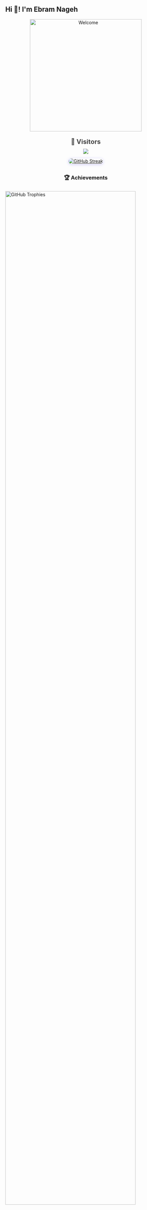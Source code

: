 <h2 align="left">Hi 👋! I'm Ebram Nageh</h2>

<p align="center">
  <img src="https://media3.giphy.com/media/v1.Y2lkPTc5MGI3NjExaTc5NGgzMHMwcmxpbnEyNzhkcGNvNmswOGE2YTh6dTJzN3NydTZsNSZlcD12MV9pbnRlcm5hbF9naWZfYnlfaWQmY3Q9Zw/WtTnAfZn6aVJfBzlN3/giphy.gif" width="350" alt="Welcome" />
<div align="center" style="margin-top: 20px;">
  <p style="font-size: 20px; font-weight: bold; color: #444; margin-bottom: 10px;">
    👀 Visitors
    <div align="center">
  <img src="https://profile-counter.glitch.me/Pedro4O4/count.svg?" />
</div> 
  </p>

</div>

<p align="center">
  <a href="https://github.com/Pedro4O4">
    <img src="https://streak-stats.demolab.com/?user=Pedro4O4" alt="GitHub Streak" style="border-radius: 16px; box-shadow: 0 2px 10px #7367f055;"/>
  </a>
  <br/>
</p>

  <h3 align="center" style="margin-top: 32px;">🏆 Achievements</h3>
  <img src="https://github-profile-trophy.vercel.app/?username=Pedro4O4&theme=dracula&column=6&margin-w=8&margin-h=8" width="90%" alt="GitHub Trophies" style="margin-top: 10px;" />
</div>
<!-- Stats Section (still centered for good visuals) -->
<table>
  <tr>
    <td valign="top">
      <img src="https://github-readme-stats.vercel.app/api/top-langs?username=Pedro4O4&locale=en&hide_title=false&layout=compact&card_width=260&langs_count=5&theme=dracula&hide_border=true" height="160" alt="Top Languages" style="margin: 8px;" />
    </td>
    <td valign="top">
      <img src="https://github-readme-stats.vercel.app/api?username=Pedro4O4&hide_title=false&hide_rank=false&show_icons=true&include_all_commits=true&count_private=true&disable_animations=false&theme=dracula&locale=en&hide_border=true" height="160" alt="Stats" style="margin: 8px;" />
    </td>
  </tr>
</table>
<!-- Tech Stack & Tools side by side -->
<!-- Badges Section: Top Languages (left) and Stats (right) -->

<!-- Tech Stack (left) and Tools (right) -->
<div style="display: flex; justify-content: space-between; align-items: flex-start; flex-wrap: wrap; margin-top: 12px;">
  <div>
    <h3>🛠️ Tech Stack & Databases🗄️</h3>
    <p>
      <img src="https://cdn.jsdelivr.net/gh/devicons/devicon/icons/javascript/javascript-original.svg" height="45" alt="JavaScript"/>
      <img src="https://cdn.jsdelivr.net/gh/devicons/devicon/icons/typescript/typescript-original.svg" height="45" alt="TypeScript"/>
      <img src="https://cdn.jsdelivr.net/gh/devicons/devicon/icons/react/react-original.svg" height="45" alt="React"/>
      <img src="https://cdn.jsdelivr.net/gh/devicons/devicon/icons/html5/html5-original.svg" height="45" alt="HTML5"/>
      <img src="https://cdn.jsdelivr.net/gh/devicons/devicon/icons/css3/css3-original.svg" height="45" alt="CSS3"/>
      <img src="https://cdn.jsdelivr.net/gh/devicons/devicon/icons/python/python-original.svg" height="45" alt="Python"/>
      <img src="https://cdn.jsdelivr.net/gh/devicons/devicon/icons/csharp/csharp-original.svg" height="45" alt="C#"/>
       <img src="https://cdn.jsdelivr.net/gh/devicons/devicon/icons/mysql/mysql-original.svg" height="45" alt="MySQL"/>
      <img src="https://cdn.jsdelivr.net/gh/devicons/devicon/icons/mongodb/mongodb-original.svg" height="45" alt="MongoDB"/>
    </p>
  </div>
</div>

<!-- Environments & IDEs (left) and Databases (right) -->
<div style="display: flex; justify-content: space-between; align-items: flex-start; flex-wrap: wrap; margin-top: 24px;">
  <div>
    <h3>💻 Environments & IDEs & Tools🔧</h3>
    <p>
      <img src="https://cdn.jsdelivr.net/gh/devicons/devicon/icons/pycharm/pycharm-original.svg" height="45" alt="PyCharm"/>
      <img src="https://cdn.jsdelivr.net/gh/devicons/devicon/icons/intellij/intellij-original.svg" height="45" alt="IntelliJ IDEA"/>
      <img src="https://cdn.jsdelivr.net/gh/devicons/devicon/icons/clion/clion-original.svg" height="45" alt="CLion"/>
      <img src="https://cdn.jsdelivr.net/gh/devicons/devicon/icons/vscode/vscode-original.svg" height="45" alt="VS Code"/>
      <img src="https://cdn.jsdelivr.net/gh/devicons/devicon/icons/webstorm/webstorm-original.svg" height="45" alt="WebStorm"/>
      <img src="https://cdn.jsdelivr.net/gh/devicons/devicon/icons/git/git-original.svg" height="45" alt="Git"/>
      <img 
  src="https://cdn.jsdelivr.net/gh/devicons/devicon/icons/github/github-original.svg" 
  height="45" 
  alt="GitHub" 
  style="filter: hue-rotate(30deg) saturate(150%) brightness(1.2);" />
    </p>
  </div>
</div>

---
<p align="center" style="font-size:1.15em;">
  <b>Welcome!</b> <br>
  Connect with me:
</p>
<div align="center" style="position:relative;width:320px;margin:auto;">
  <div style="position:relative; display:inline-block;">
    <img src="https://camo.githubusercontent.com/a748574912081d4e728386aa07c4fc1ee5dc84467ff165a5617c769b1a468238/68747470733a2f2f6d65646961332e67697068792e636f6d2f6d656469612f76312e59326c6b505463354d4749334e6a457861546b33643274344d325177647a63796444557962544269636d646d633341334f48646a616d523564326c6c4e4731735a6d6c7864535a6c634431324d563970626e526c636d35686246396e61575a66596e6c666157516d593351395a772f7167515567674143335066763638377150432f67697068792e77656270" width="320" alt="welcome" style="border-radius:18px;box-shadow:0 8px 32px 0 rgba(31,38,135,0.37);filter:blur(0.5px);position:relative;z-index:2;"/>
    <div style="
      position:absolute;
      top:50%; left:50%;
      transform:translate(-50%, -35%);
      width:90%; display:flex; gap:10px; justify-content:center; z-index:3;
      ">
      <a href="https://www.instagram.com/pedro_nageh/" target="_blank" style="z-index:3;">
        <img src="https://img.shields.io/badge/Instagram-E4405F?style=for-the-badge&logo=instagram&logoColor=white" alt="Instagram" style="border-radius:8px;box-shadow:0 2px 8px #E4405F88;"/>
      </a>
      <a href="https://www.linkedin.com/in/ebram-nageh-0b6b6a30b/" target="_blank" style="z-index:3;">
        <img src="https://img.shields.io/badge/LinkedIn-0077B5?style=for-the-badge&logo=linkedin&logoColor=white" alt="LinkedIn" style="border-radius:8px;box-shadow:0 2px 8px #0077B588;"/>
      </a>
      <a href="mailto:bebonageh68@gmail.com" style="z-index:3;">
        <img src="https://img.shields.io/badge/Gmail-D14836?style=for-the-badge&logo=gmail&logoColor=white" alt="Gmail" style="border-radius:8px;box-shadow:0 2px 8px #D1483688;"/>
      </a>
      <a href="https://www.facebook.com/pedro.nageh.1/" target="_blank" style="z-index:3;">
        <img src="https://img.shields.io/badge/Facebook-1877F2?style=for-the-badge&logo=facebook&logoColor=white" alt="Facebook" style="border-radius:8px;box-shadow:0 2px 8px #1877F288;"/>
      </a>
    </div>
  </div>
</div>
<br/>
